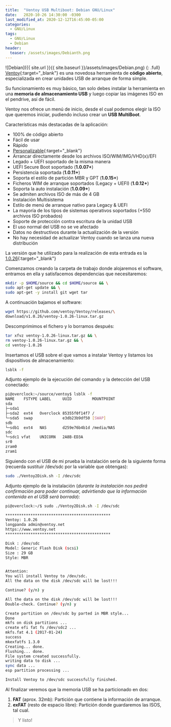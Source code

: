 ```yaml
---
title:  "Ventoy USB Multiboot: Debian GNU/Linux"
date:   2020-10-26 14:30:00 -0300
last_modified_at: 2020-12-12T16:45:00-05:00
categories:
  - GNU/Linux
tags:
  - GNU/Linux
  - Debian
header:
  teaser: /assets/images/Debianth.png
---
```


![Debian]({{ site.url }}{{ site.baseurl }}/assets/images/Debian.png)
{: .full}
[Ventoy](https://github.com/ventoy/Ventoy){:target="_blank"} es una novedosa herramienta de **código abierto**, especializada en crear unidades USB de arranque de forma simple.

Su funcionamiento es muy básico, tan solo debes instalar la herramienta en una **memoria de almacenamiento USB** y luego copiar las imágenes ISO en el pendrive, así de fácil.

Ventoy nos ofrece un menú de inicio, desde el cual podemos elegir la ISO que queremos iniciar, pudiendo incluso crear un **USB MultiBoot**.

Características más destacadas de la aplicación:

- 100% de código abierto
- Fácil de usar
- Rápido
- [Personalizable](https://www.ventoy.net/en/plugin.html){:target="_blank"}
- Arrancar directamente desde los archivos ISO/WIM/IMG/VHD(x)/EFI
- Legado + UEFI soportado de la misma manera
- UEFI Secure Boot soportado (**1.0.07+**)
- Persistencia soportada (**1.0.11+**)
- Soporta el estilo de partición MBR y GPT (**1.0.15+**)
- Ficheros WIM de arranque soportados (Legacy + UEFI) (**1.0.12+**)
- Soporta la auto instalación (**1.0.09+**)
- Se admiten archivos ISO de más de 4 GB
- Instalación Multisistema
- Estilo de menú de arranque nativo para Legacy & UEFI
- La mayoría de los tipos de sistemas operativos soportados (+550 archivos ISO probados)
- Soporte de protección contra escritura de la unidad USB
- El uso normal del USB no se ve afectado
- Datos no destructivos durante la actualización de la versión
- No hay necesidad de actualizar Ventoy cuando se lanza una nueva distribución

La versión que he utilizado para la realización de esta entrada es la [1.0.26](https://github.com/ventoy/Ventoy/releases){:target="_blank"}

Comenzamos creando la carpeta de trabajo donde alojaremos el software, entramos en ella y satisfacemos dependencias que necesitaremos:

```bash
mkdir -p $HOME/source && cd $HOME/source && \
sudo apt-get update && \
sudo apt-get -y install git wget tar
```

A continuación bajamos el software:

```bash
wget https://github.com/ventoy/Ventoy/releases/\
download/v1.0.26/ventoy-1.0.26-linux.tar.gz
```

Descomprimimos el fichero y lo borramos después:

```bash
tar xfvz ventoy-1.0.26-linux.tar.gz && \
rm ventoy-1.0.26-linux.tar.gz && \
cd ventoy-1.0.26
```

Insertamos el USB sobre el que vamos a instalar Ventoy y listamos los dispositivos de almacenamiento:

```bash
lsblk -f
```

Adjunto ejemplo de la ejecución del comando y la detección del USB conectado:

```bash
pi@overclock:~/source/ventoy$ lsblk -f
NAME    FSTYPE LABEL     UUID         MOUNTPOINT
sda
├─sda1
├─sda2  ext4   Overclock 85355f0f14f7 /
└─sda5  swap             e3db23b9df50 [SWAP]
sdb
└─sdb1  ext4   NAS       d259e76b4b1d /media/NAS
sdc
└─sdc1 vfat    UNICORN   2A8B-ED3A
sr0
zram0
zram1
```

Siguiendo con el USB de mi prueba la instalación sería de la siguiente forma (recuerda sustituir /dev/sdc por la variable que obtengas):

```bash
sudo ./Ventoy2Disk.sh -I /dev/sdc
```

Adjunto ejemplo de la instalación (*durante la instalación nos pedirá confirmación para poder continuar, advirtiendo que la información contenida en el USB será borrada*):

```bash
pi@overclock:~/$ sudo ./Ventoy2Disk.sh -I /dev/sdc

**********************************************
Ventoy: 1.0.26
longpanda admin@ventoy.net
https://www.ventoy.net
**********************************************

Disk : /dev/sdc
Model: Generic Flash Disk (scsi)
Size : 29 GB
Style: MBR


Attention:
You will install Ventoy to /dev/sdc.
All the data on the disk /dev/sdc will be lost!!!

Continue? (y/n) y

All the data on the disk /dev/sdc will be lost!!!
Double-check. Continue? (y/n) y

Create partition on /dev/sdc by parted in MBR style...
Done
mkfs on disk partitions ...
create efi fat fs /dev/sdc2 ...
mkfs.fat 4.1 (2017-01-24)
success
mkexfatfs 1.3.0
Creating... done.
Flushing... done.
File system created successfully.
writing data to disk ...
sync data ...
esp partition processing ...

Install Ventoy to /dev/sdc successfully finished.
```

Al finalizar veremos que la memoria USB se ha particionado en dos:

1. **FAT** (aprox. 32mb): Partición que contiene la información de arranque.
2. **exFAT** (resto de espacio libre): Partición donde guardaremos las ISOS, tal cual.

> Y listo!
